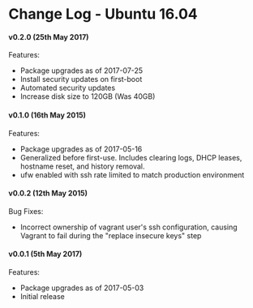 # Change Log - Ubuntu 16.04

#### v0.2.0 (25th May 2017)

Features: 

  - Package upgrades as of 2017-07-25
  - Install security updates on first-boot
  - Automated security updates
  - Increase disk size to 120GB (Was 40GB)

#### v0.1.0 (16th May 2015)

Features:

  - Package upgrades as of 2017-05-16
  - Generalized before first-use. Includes clearing logs, DHCP leases, hostname reset, and history removal.
  - ufw enabled with ssh rate limited to match production environment

#### v0.0.2 (12th May 2015)

Bug Fixes:

 - Incorrect ownership of vagrant user's ssh configuration, causing Vagrant to fail during the "replace insecure keys" step

#### v0.0.1 (5th May 2017)

Features:

 - Package upgrades as of 2017-05-03
 - Initial release
